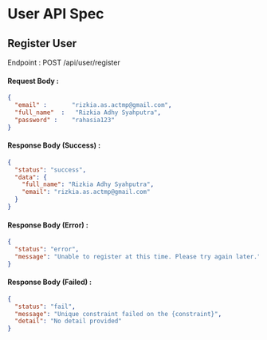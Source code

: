 # User API Spec

## Register User

Endpoint : POST /api/user/register

#### Request Body :

```json
{
  "email" :       "rizkia.as.actmp@gmail.com",
  "full_name"  :   "Rizkia Adhy Syahputra",
  "password" :    "rahasia123"
}
```

#### Response Body (Success) :

```json
{
  "status": "success",
  "data": {
    "full_name": "Rizkia Adhy Syahputra",
    "email": "rizkia.as.actmp@gmail.com"
  }
}
```

#### Response Body (Error) :

```json
{
  "status": "error",
  "message": "Unable to register at this time. Please try again later."
}
```

#### Response Body (Failed) :

```json
{
  "status": "fail",
  "message": "Unique constraint failed on the {constraint}",
  "detail": "No detail provided"
}
```